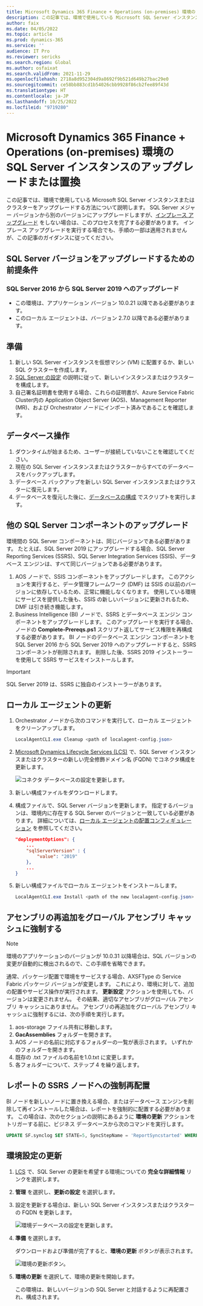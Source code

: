 ```yaml
---
title: Microsoft Dynamics 365 Finance + Operations (on-premises) 環境の SQL Server インスタンスのアップグレードまたは置換
description: この記事では、環境で使用している Microsoft SQL Server インスタンスまたはクラスターをアップグレードする方法について説明します。
author: faix
ms.date: 04/05/2022
ms.topic: article
ms.prod: dynamics-365
ms.service: ''
audience: IT Pro
ms.reviewer: sericks
ms.search.region: Global
ms.author: osfaixat
ms.search.validFrom: 2021-11-29
ms.openlocfilehash: 2718a8d952304d9a8692f9b521d649b27bac29e0
ms.sourcegitcommit: ce58bb883cd1b54026cbb9928f86cb2fee89f43d
ms.translationtype: HT
ms.contentlocale: ja-JP
ms.lasthandoff: 10/25/2022
ms.locfileid: "9719280"
---
```

# <a name="upgrade-or-replace-the-sql-server-instance-of-microsoft-dynamics-365-finance--operations-on-premises-environments"></a>Microsoft Dynamics 365 Finance + Operations (on-premises) 環境の SQL Server インスタンスのアップグレードまたは置換

この記事では、環境で使用している Microsoft SQL Server インスタンスまたはクラスターをアップグレードする方法について説明します。 SQL Server メジャー バージョンから別のバージョンにアップグレードしますが、[インプレース アップグレード](/sql/database-engine/install-windows/choose-a-database-engine-upgrade-method) をしない場合は、このプロセスを完了する必要があります。 インプレース アップグレードを実行する場合でも、手順の一部は適用されませんが、この記事のガイダンスに従ってください。

## <a name="prerequisites-for-upgrading-the-sql-server-version"></a>SQL Server バージョンをアップグレードするための前提条件

### <a name="upgrade-from-sql-server-2016-to-sql-server-2019"></a>SQL Server 2016 から SQL Server 2019 へのアップグレード

- この環境は、アプリケーション バージョン 10.0.21 以降である必要があります。
- このローカル エージェントは、バージョン 2.7.0 以降である必要があります。

## <a name="preparation"></a>準備

1. 新しい SQL Server インスタンスを仮想マシン (VM) に配置するか、新しい SQL クラスターを作成します。
1. [SQL Server の設定](./setup-deploy-on-premises-pu41.md#setupsql) の説明に従って、新しいインスタンスまたはクラスターを構成します。
1. 自己署名証明書を使用する場合、これらの証明書が、Azure Service Fabric Cluster内の Application Object Server (AOS)、Management Reporter (MR)、および Orchestrator ノードにインポート済みであることを確認します。

## <a name="database-operations"></a>データベース操作

1. ダウンタイムが始まるため、ユーザーが接続していないことを確認してください。
1. 現在の SQL Server インスタンスまたはクラスターからすべてのデータベースをバックアップします。
1. データベース バックアップを新しい SQL Server インスタンスまたはクラスターに復元します。
1. データベースを復元した後に、[データベースの構成](./setup-deploy-on-premises-pu41.md#configuredb) でスクリプトを実行します。

## <a name="upgrade-other-sql-server-components"></a>他の SQL Server コンポーネントのアップグレード

環境間の SQL Server コンポーネントは、同じバージョンである必要があります。 たとえば、SQL Server 2019 にアップグレードする場合、SQL Server Reporting Services (SSRS)、SQL Server Integration Services (SSIS)、データベース エンジンは、すべて同じバージョンである必要があります。

1. AOS ノードで、SSIS コンポーネントをアップグレードします。 このアクションを実行すると、データ管理フレームワーク (DMF) は SSIS の以前のバージョンに依存しているため、正常に機能しなくなります。 使用している環境にサービスを提供した後も、SSIS の新しいバージョンに更新されるため、DMF は引き続き機能します。
1. Business Intelligence (BI) ノードで、SSRS とデータベース エンジン コンポーネントをアップグレードします。 このアップグレードを実行する場合、ノードの **Complete-Prereqs.ps1** スクリプト返してサービス権限を再構成する必要があります。 BI ノードのデータベース エンジン コンポーネントを SQL Server 2016 から SQL Server 2019 へのアップグレードすると、SSRS コンポーネントが削除されます。 削除した後、SSRS 2019 インストーラーを使用して SSRS サービスをインストールします。

> [!IMPORTANT]
>  SQL Server 2019 は、SSRS に独自のインストーラーがあります。

## <a name="update-the-local-agent"></a>ローカル エージェントの更新

1. Orchestrator ノードから次のコマンドを実行して、ローカル エージェントをクリーンアップします。

    ```powershell
    LocalAgentCLI.exe Cleanup <path of localagent-config.json>
    ```

1. [Microsoft Dynamics Lifecycle Services (LCS)](https://lcs.dynamics.com) で、SQL Server インスタンスまたはクラスターの新しい完全修飾ドメイン名 (FQDN) でコネクタ構成を更新します。

    ![コネクタ データベースの設定を更新します。](media/ConnectorSettingsDB.png)

1. 新しい構成ファイルをダウンロードします。
1. 構成ファイルで、SQL Server バージョンを更新します。 指定するバージョンは、環境内に存在する SQL Server のバージョンと一致している必要があります。 詳細については、[ローカル エージェントの配置コンフィギュレーション](./onprem-localagent-options.md) を参照してください。

    ```json
    "deploymentOptions": {
        ...
        "sqlServerVersion" : {
            "value": "2019"
        },
        ...
    }
    ```

1. 新しい構成ファイルでローカル エージェントをインストールします。

    ```powershell
    LocalAgentCLI.exe Install <path of the new localagent-config.json>
    ```

## <a name="force-the-re-adding-of-the-assemblies-to-the-global-assembly-cache"></a>アセンブリの再追加をグローバル アセンブリ キャッシュに強制する

> [!NOTE]
> 環境のアプリケーションのバージョンが 10.0.31 以降場合は、SQL バージョンの変更が自動的に検出されるので、この手順を省略できます。

通常、パッケージ配置で環境をサービスする場合、AXSFType の Service Fabric パッケージ バージョンが変更します。 これにより、環境に対して、追加の配置やサービス操作が実行されます。 **更新設定** アクションを使用しても、バージョンは変更されません。 その結果、適切なアセンブリがグローバル アセンブリ キャッシュにありません。 アセンブリの再追加をグローバル アセンブリ キャッシュに強制するには、次の手順を実行します。

1. aos-storage ファイル共有に移動します。
2. **GacAssemblies** フォルダーを開きます。
3. AOS ノードの名前に対応するフォルダーの一覧が表示されます。 いずれかのフォルダーを開きます。 
4. 既存の .txt ファイルの名前を1.0.txt に変更します。
5. 各フォルダーについて、ステップ 4 を繰り返します。

## <a name="force-the-redeployment-of-your-reports-to-the-ssrs-node"></a>レポートの SSRS ノードへの強制再配置

BI ノードを新しいノードに置き換える場合、またはデータベース エンジンを削除して再インストールした場合は、レポートを強制的に配置する必要があります。 この場合は、次のセクションの説明にあるように **環境の更新** アクションをトリガーする前に、ビジネス データベースから次のコマンドを実行します。

```SQL
UPDATE SF.synclog SET STATE=5, SyncStepName = 'ReportSyncstarted' WHERE CODEPACKAGEVERSION in (SELECT TOP(1) CODEPACKAGEVERSION from SF.SYNCLOG ORDER BY CREATIONDATE DESC)
```

## <a name="update-your-environment-settings"></a>環境設定の更新

1. [LCS](https://lcs.dynamics.com) で、SQL Server の更新を希望する環境についての **完全な詳細情報** リンクを選択します。
1. **管理** を選択し、**更新の設定** を選択します。
1. 設定を更新する場合は、新しい SQL Server インスタンスまたはクラスターの FQDN を更新します。

    ![環境データベースの設定を更新します。](media/EnvironmentSettingsDB.png)

1. **準備** を選択します。

    ダウンロードおよび準備が完了すると、**環境の更新** ボタンが表示されます。

    ![環境の更新ボタン。](media/0a9d43044593450f1a828c0dd7698024.png)

1. **環境の更新** を選択して、環境の更新を開始します。

    この環境は、新しいバージョンの SQL Server と対話するように再配置され、構成されます。
